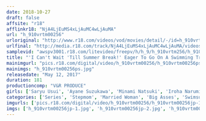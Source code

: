 ```yaml
---
date: 2018-10-27
draft: false
affsite: "r18"
afflinkr18: "NjA4LjEuMS4xLjAuMC4wLjAuMA"
url: "h_910vrtm00256"
urloriginal: "http://www.r18.com/videos/vod/movies/detail/-/id=h_910vrtm00256"
urlfinal: "http://media.r18.com/track/NjA4LjEuMS4xLjAuMC4wLjAuMA/videos/vod/movies/detail/-/id=h_910vrtm00256"
samplevid: "awspv3001.r18.com/litevideo/freepv/h/h_9/h_910vrtm256/h_910vrtm256_dmb_w.mp4"
title: "'I Can't Wait 'Till Summer Break!' Eager To Go On A Swimming Trip With Her Family, A Stepmom With A Bubble Butt Tries On A Thong Bikini She Wore In Her Younger Days! Seeing His Stepmom In A Skimpy Swimsuit With Her Plump Ass Hanging Out Makes Her Stepson So Horny He Just Has To Give Her A Quickie! Her Husband Hasn't Fucked Her In Forever, And She Climaxes Over And Over Again Until She Can't Stand Up!"
mainimgurl: "pics.r18.com/digital/video/h_910vrtm00256/h_910vrtm00256ps.jpg"
mainimgs: "h_910vrtm00256ps.jpg"
releasedate: "May 12, 2017"
duration: 181
productioncomp: "V&R PRODUCE"
girls: ['Saryu Usui', 'Ayane Suzukawa', 'Minami Natsuki', 'Iroha Narumiya']
categories: ['Series', 'Stepmom', 'Married Woman', 'Big Asses', 'Swimsuits', 'Quickie', 'Variety', 'Hi-Def']
imgurls: ['pics.r18.com/digital/video/h_910vrtm00256/h_910vrtm00256jp-1.jpg', 'pics.r18.com/digital/video/h_910vrtm00256/h_910vrtm00256jp-2.jpg', 'pics.r18.com/digital/video/h_910vrtm00256/h_910vrtm00256jp-3.jpg', 'pics.r18.com/digital/video/h_910vrtm00256/h_910vrtm00256jp-4.jpg', 'pics.r18.com/digital/video/h_910vrtm00256/h_910vrtm00256jp-5.jpg', 'pics.r18.com/digital/video/h_910vrtm00256/h_910vrtm00256jp-6.jpg', 'pics.r18.com/digital/video/h_910vrtm00256/h_910vrtm00256jp-7.jpg', 'pics.r18.com/digital/video/h_910vrtm00256/h_910vrtm00256jp-8.jpg', 'pics.r18.com/digital/video/h_910vrtm00256/h_910vrtm00256jp-9.jpg', 'pics.r18.com/digital/video/h_910vrtm00256/h_910vrtm00256jp-10.jpg', 'pics.r18.com/digital/video/h_910vrtm00256/h_910vrtm00256jp-11.jpg', 'pics.r18.com/digital/video/h_910vrtm00256/h_910vrtm00256jp-12.jpg', 'pics.r18.com/digital/video/h_910vrtm00256/h_910vrtm00256jp-13.jpg', 'pics.r18.com/digital/video/h_910vrtm00256/h_910vrtm00256jp-14.jpg', 'pics.r18.com/digital/video/h_910vrtm00256/h_910vrtm00256jp-15.jpg', 'pics.r18.com/digital/video/h_910vrtm00256/h_910vrtm00256jp-16.jpg', 'pics.r18.com/digital/video/h_910vrtm00256/h_910vrtm00256jp-17.jpg', 'pics.r18.com/digital/video/h_910vrtm00256/h_910vrtm00256jp-18.jpg', 'pics.r18.com/digital/video/h_910vrtm00256/h_910vrtm00256jp-19.jpg', 'pics.r18.com/digital/video/h_910vrtm00256/h_910vrtm00256jp-20.jpg']
imgs: ['h_910vrtm00256jp-1.jpg', 'h_910vrtm00256jp-2.jpg', 'h_910vrtm00256jp-3.jpg', 'h_910vrtm00256jp-4.jpg', 'h_910vrtm00256jp-5.jpg', 'h_910vrtm00256jp-6.jpg', 'h_910vrtm00256jp-7.jpg', 'h_910vrtm00256jp-8.jpg', 'h_910vrtm00256jp-9.jpg', 'h_910vrtm00256jp-10.jpg', 'h_910vrtm00256jp-11.jpg', 'h_910vrtm00256jp-12.jpg', 'h_910vrtm00256jp-13.jpg', 'h_910vrtm00256jp-14.jpg', 'h_910vrtm00256jp-15.jpg', 'h_910vrtm00256jp-16.jpg', 'h_910vrtm00256jp-17.jpg', 'h_910vrtm00256jp-18.jpg', 'h_910vrtm00256jp-19.jpg', 'h_910vrtm00256jp-20.jpg']
---
```

